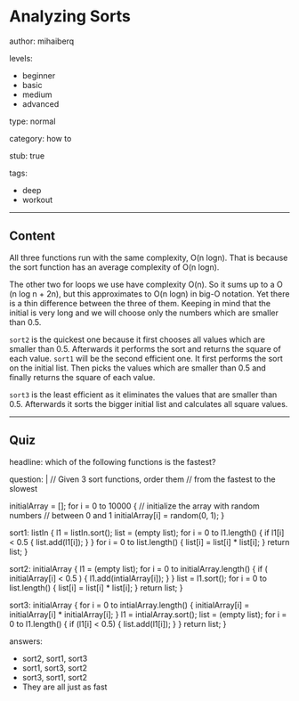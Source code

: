 # Analyzing Sorts
author: mihaiberq

levels:

  - beginner
  - basic
  - medium
  - advanced

type: normal

category: how to

stub: true

tags:
  - deep
  - workout

---
## Content

All three functions run with the same complexity, O(n logn). That is because the sort function has an average complexity of O(n logn).

The other two for loops we use have complexity O(n). So it sums up to a O (n log n + 2n), but this approximates to O(n logn) in big-O notation. Yet there is a thin difference between the three of them. Keeping in mind that the initial is very long and we will choose only the numbers which are smaller than 0.5.

`sort2` is the quickest one because it first chooses all values which are smaller than 0.5. Afterwards it performs the sort and returns the square of each value. `sort1`  will be the second efficient one. It first performs the sort on the initial list. Then picks the values which are smaller than 0.5 and finally returns the square of each value.

`sort3` is the least efficient as it eliminates the values that are smaller than 0.5. Afterwards it sorts the bigger initial list and calculates all square values.

---
## Quiz

headline: which of the following functions is the fastest?

question: |
  // Given 3 sort functions, order them
  // from the fastest to the slowest

  initialArray = [];
  for i = 0 to 10000 {
    // initialize the array with random numbers
    // between 0 and 1
    initialArray[i] = random(0, 1);
  }

  sort1: listIn {
    l1 = listIn.sort();
    list = (empty list);
    for i = 0 to l1.length() {
      if l1[i] < 0.5 {
        list.add(l1[i]);
      }
    }
    for i = 0 to list.length() {
      list[i] = list[i] * list[i];
    }
    return list;
  }

  sort2: initialArray {
    l1 = (empty list);
    for i = 0 to initialArray.length() {
      if ( initialArray[i] < 0.5 ) {
        l1.add(intialArray[i]);
      }
    }
    list = l1.sort();
    for i = 0 to list.length() {
      list[i] = list[i] * list[i];
    }
    return list;
  }

  sort3: initialArray {
    for i = 0 to intialArray.length() {
      initialArray[i] = initialArray[i] * initialArray[i];
    }
    l1 = intialArray.sort();
    list = (empty list);
    for i = 0 to l1.length() {
      if (l1[i] < 0.5) {
        list.add(l1[i]);
        }
      }
    return list;
  }

answers:
  - sort2, sort1, sort3
  - sort1, sort3, sort2
  - sort3, sort1, sort2
  - They are all just as fast
